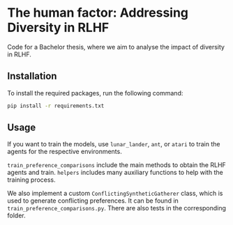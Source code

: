 # The human factor: Addressing Diversity in RLHF

Code for a Bachelor thesis, where we aim to analyse the impact of diversity in RLHF.

## Installation

To install the required packages, run the following command:

```bash
pip install -r requirements.txt
```

## Usage

If you want to train the models, use `lunar_lander`, 
`ant`, or `atari` to train the agents for the respective environments.

`train_preference_comparisons` include the main methods to obtain the RLHF agents and train.
`helpers` includes many auxiliary functions to help with the training process.

We also implement a custom `ConflictingSyntheticGatherer` class, which is used to generate conflicting preferences.
It can be found in `train_preference_comparisons.py`. There are also tests in the corresponding folder.